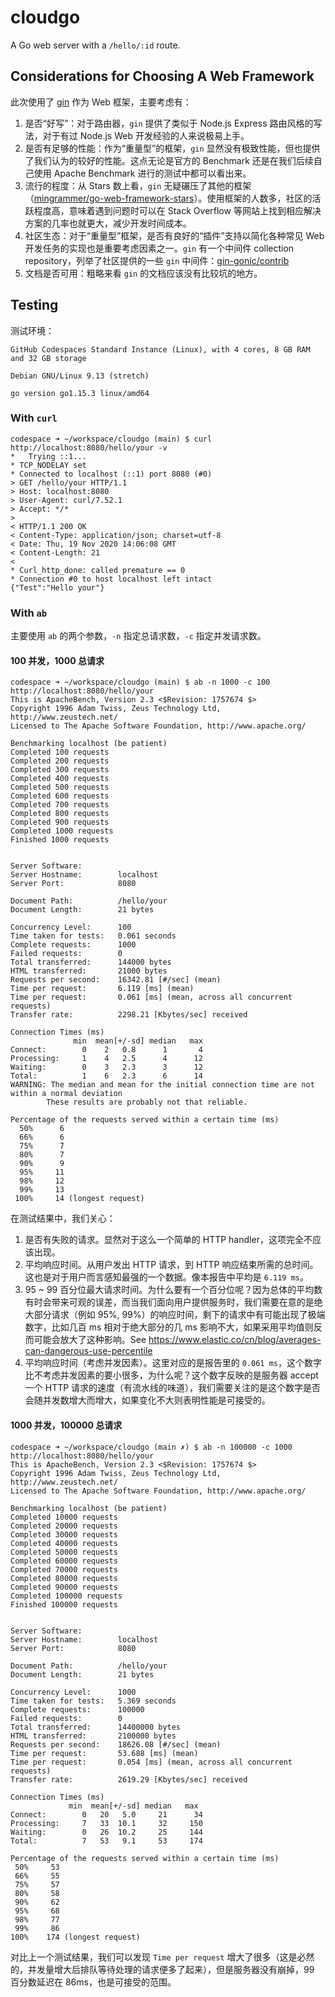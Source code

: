 # cloudgo
A Go web server with a `/hello/:id` route.

## Considerations for Choosing A Web Framework
此次使用了 [gin](https://github.com/gin-gonic/gin) 作为 Web 框架，主要考虑有：
1. 是否“好写”：对于路由器，`gin` 提供了类似于 Node.js Express 路由风格的写法，对于有过 Node.js Web 开发经验的人来说极易上手。
2. 是否有足够的性能：作为“重量型”的框架，`gin` 显然没有极致性能，但也提供了我们认为的较好的性能。这点无论是官方的 Benchmark 还是在我们后续自己使用 Apache Benchmark 进行的测试中都可以看出来。
3. 流行的程度：从 Stars 数上看，`gin` 无疑碾压了其他的框架（[mingrammer/go-web-framework-stars](https://github.com/mingrammer/go-web-framework-stars)）。使用框架的人数多，社区的活跃程度高，意味着遇到问题时可以在 Stack Overflow 等网站上找到相应解决方案的几率也就更大，减少开发时间成本。
4. 社区生态：对于“重量型”框架，是否有良好的“插件”支持以简化各种常见 Web 开发任务的实现也是重要考虑因素之一。`gin` 有一个中间件 collection repository，列举了社区提供的一些 `gin` 中间件：[gin-gonic/contrib](https://github.com/gin-gonic/contrib)
5. 文档是否可用：粗略来看 `gin` 的文档应该没有比较坑的地方。

## Testing

测试环境：

```
GitHub Codespaces Standard Instance (Linux), with 4 cores, 8 GB RAM and 32 GB storage

Debian GNU/Linux 9.13 (stretch)

go version go1.15.3 linux/amd64
```

### With `curl`

```
codespace ➜ ~/workspace/cloudgo (main) $ curl http://localhost:8080/hello/your -v
*   Trying ::1...
* TCP_NODELAY set
* Connected to localhost (::1) port 8080 (#0)
> GET /hello/your HTTP/1.1
> Host: localhost:8080
> User-Agent: curl/7.52.1
> Accept: */*
> 
< HTTP/1.1 200 OK
< Content-Type: application/json; charset=utf-8
< Date: Thu, 19 Nov 2020 14:06:08 GMT
< Content-Length: 21
< 
* Curl_http_done: called premature == 0
* Connection #0 to host localhost left intact
{"Test":"Hello your"}
```

### With `ab`

主要使用 `ab` 的两个参数，`-n` 指定总请求数，`-c` 指定并发请求数。

#### 100 并发，1000 总请求

```
codespace ➜ ~/workspace/cloudgo (main) $ ab -n 1000 -c 100 http://localhost:8080/hello/your
This is ApacheBench, Version 2.3 <$Revision: 1757674 $>
Copyright 1996 Adam Twiss, Zeus Technology Ltd, http://www.zeustech.net/
Licensed to The Apache Software Foundation, http://www.apache.org/

Benchmarking localhost (be patient)
Completed 100 requests
Completed 200 requests
Completed 300 requests
Completed 400 requests
Completed 500 requests
Completed 600 requests
Completed 700 requests
Completed 800 requests
Completed 900 requests
Completed 1000 requests
Finished 1000 requests


Server Software:        
Server Hostname:        localhost
Server Port:            8080

Document Path:          /hello/your
Document Length:        21 bytes

Concurrency Level:      100
Time taken for tests:   0.061 seconds
Complete requests:      1000
Failed requests:        0
Total transferred:      144000 bytes
HTML transferred:       21000 bytes
Requests per second:    16342.81 [#/sec] (mean)
Time per request:       6.119 [ms] (mean)
Time per request:       0.061 [ms] (mean, across all concurrent requests)
Transfer rate:          2298.21 [Kbytes/sec] received

Connection Times (ms)
              min  mean[+/-sd] median   max
Connect:        0    2   0.8      1       4
Processing:     1    4   2.5      4      12
Waiting:        0    3   2.3      3      12
Total:          1    6   2.3      6      14
WARNING: The median and mean for the initial connection time are not within a normal deviation
        These results are probably not that reliable.

Percentage of the requests served within a certain time (ms)
  50%      6
  66%      6
  75%      7
  80%      7
  90%      9
  95%     11
  98%     12
  99%     13
 100%     14 (longest request)
 ```

在测试结果中，我们关心：

1. 是否有失败的请求。显然对于这么一个简单的 HTTP handler，这项完全不应该出现。
2. 平均响应时间。从用户发出 HTTP 请求，到 HTTP 响应结束所需的总时间。这也是对于用户而言感知最强的一个数据。像本报告中平均是 `6.119 ms`。
3. 95 ~ 99 百分位最大请求时间。为什么要有一个百分位呢？因为总体的平均数有时会带来可观的误差，而当我们面向用户提供服务时，我们需要在意的是绝大部分请求（例如 95%, 99%）的响应时间，剩下的请求中有可能出现了极端数字，比如几百 ms 相对于绝大部分的几 ms 影响不大，如果采用平均值则反而可能会放大了这种影响。See https://www.elastic.co/cn/blog/averages-can-dangerous-use-percentile
4. 平均响应时间（考虑并发因素）。这里对应的是报告里的 `0.061 ms`，这个数字比不考虑并发因素的要小很多，为什么呢？这个数字反映的是服务器 accept 一个 HTTP 请求的速度（有流水线的味道），我们需要关注的是这个数字是否会随并发数增大而增大，如果变化不大则表明性能是可接受的。

 #### 1000 并发，100000 总请求
 ```
 codespace ➜ ~/workspace/cloudgo (main ✗) $ ab -n 100000 -c 1000 http://localhost:8080/hello/your
This is ApacheBench, Version 2.3 <$Revision: 1757674 $>
Copyright 1996 Adam Twiss, Zeus Technology Ltd, http://www.zeustech.net/
Licensed to The Apache Software Foundation, http://www.apache.org/

Benchmarking localhost (be patient)
Completed 10000 requests
Completed 20000 requests
Completed 30000 requests
Completed 40000 requests
Completed 50000 requests
Completed 60000 requests
Completed 70000 requests
Completed 80000 requests
Completed 90000 requests
Completed 100000 requests
Finished 100000 requests


Server Software:        
Server Hostname:        localhost
Server Port:            8080

Document Path:          /hello/your
Document Length:        21 bytes

Concurrency Level:      1000
Time taken for tests:   5.369 seconds
Complete requests:      100000
Failed requests:        0
Total transferred:      14400000 bytes
HTML transferred:       2100000 bytes
Requests per second:    18626.08 [#/sec] (mean)
Time per request:       53.688 [ms] (mean)
Time per request:       0.054 [ms] (mean, across all concurrent requests)
Transfer rate:          2619.29 [Kbytes/sec] received

Connection Times (ms)
              min  mean[+/-sd] median   max
Connect:        0   20   5.0     21      34
Processing:     7   33  10.1     32     150
Waiting:        0   26  10.2     25     144
Total:          7   53   9.1     53     174

Percentage of the requests served within a certain time (ms)
  50%     53
  66%     55
  75%     57
  80%     58
  90%     62
  95%     68
  98%     77
  99%     86
 100%    174 (longest request)
 ```

 对比上一个测试结果，我们可以发现 `Time per request` 增大了很多（这是必然的，并发量增大后排队等待处理的请求便多了起来），但是服务器没有崩掉，99 百分数延迟在 86ms，也是可接受的范围。